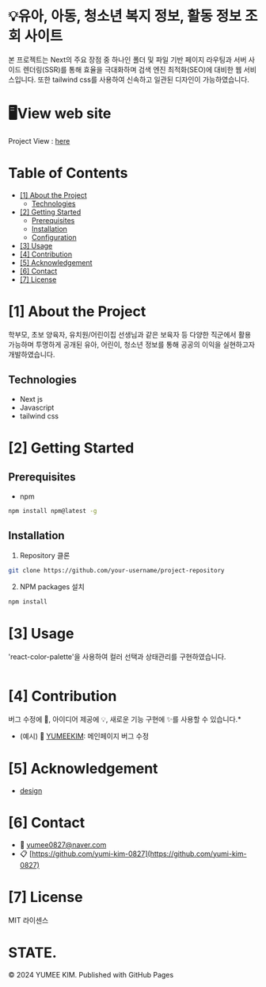 # 💡유아, 아동, 청소년 복지 정보, 활동 정보 조회 사이트

본 프로젝트는 Next의 주요 장점 중 하나인 폴더 및 파일 기반 페이지 라우팅과 서버 사이드 렌더링(SSR)를 통해 효율을 극대화하며 검색 엔진 최적화(SEO)에 대비한 웹 서비스입니다.
또한 tailwind css를 사용하여 신속하고 일관된 디자인이 가능하였습니다.

# 🖥️View web site

<!--프로젝트 대문 이미지-->

Project View : [here](https://www.childcareportal.co.kr/)

<!--목차-->

# Table of Contents

- [[1] About the Project](#1-about-the-project)
  - [Technologies](#technologies)
- [[2] Getting Started](#2-getting-started)
  - [Prerequisites](#prerequisites)
  - [Installation](#installation)
  - [Configuration](#configuration)
- [[3] Usage](#3-usage)
- [[4] Contribution](#4-contribution)
- [[5] Acknowledgement](#5-acknowledgement)
- [[6] Contact](#6-contact)
- [[7] License](#7-license)

# [1] About the Project

학부모, 초보 양육자, 유치원/어린이집 선생님과 같은 보육자 등 다양한 직군에서 활용 가능하며
투명하게 공개된 유아, 어린이, 청소년 정보를 통해 공공의 이익을 실현하고자 개발하였습니다.

## Technologies

- Next js
- Javascript
- tailwind css

# [2] Getting Started

## Prerequisites

- npm

```bash
npm install npm@latest -g
```

## Installation

1. Repository 클론

```bash
git clone https://github.com/your-username/project-repository
```

2. NPM packages 설치

```bash
npm install
```

# [3] Usage

'react-color-palette'을 사용하여 컬러 선택과 상태관리를 구현하였습니다.

```java

```

# [4] Contribution

버그 수정에 🐞, 아이디어 제공에 💡, 새로운 기능 구현에 ✨를 사용할 수 있습니다.\*

- (예시) 🐞 [YUMEEKIM](https://github.com/yumi-kim-0827): 메인페이지 버그 수정

# [5] Acknowledgement

- [design](https://www.behance.net/gallery/196517557/Design-System-UIUX-Design-Design-Library?tracking_source=search_projects|gradient+ui+kit&l=8)

# [6] Contact

- 📧 yumee0827@naver.com
- 📋 [https://github.com/yumi-kim-0827](https://github.com/yumi-kim-0827)

# [7] License

MIT 라이센스
# STATE.
© 2024 YUMEE KIM. Published with GitHub Pages

<!--Url for Badges-->

[license-shield]: https://img.shields.io/github/license/dev-ujin/readme-template?labelColor=D8D8D8&color=04B4AE
[repository-size-shield]: https://img.shields.io/github/repo-size/dev-ujin/readme-template?labelColor=D8D8D8&color=BE81F7
[issue-closed-shield]: https://img.shields.io/github/issues-closed/dev-ujin/readme-template?labelColor=D8D8D8&color=FE9A2E

<!--Url for Buttons-->

[readme-eng-shield]: https://img.shields.io/badge/-readme%20in%20english-2E2E2E?style=for-the-badge
[view-demo-shield]: https://img.shields.io/badge/-%F0%9F%98%8E%20view%20demo-F3F781?style=for-the-badge
[view-demo-url]: https://dev-ujin.github.io
[report-bug-shield]: https://img.shields.io/badge/-%F0%9F%90%9E%20report%20bug-F5A9A9?style=for-the-badge
[report-bug-url]: https://github.com/dev-ujin/readme-template/issues
[request-feature-shield]: https://img.shields.io/badge/-%E2%9C%A8%20request%20feature-A9D0F5?style=for-the-badge
[request-feature-url]: https://github.com/dev-ujin/readme-template/issues

<!--URLS-->

[license-url]: LICENSE.md
[contribution-url]: CONTRIBUTION.md
[readme-eng-url]: ../README.md

